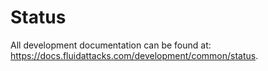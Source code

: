 <!--
SPDX-FileCopyrightText: 2022 Fluid Attacks <development@fluidattacks.com>

SPDX-License-Identifier: MPL-2.0
-->

# Status

All development documentation
can be found at:
<https://docs.fluidattacks.com/development/common/status>.
